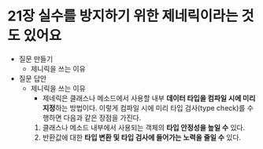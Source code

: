 # 21장 실수를 방지하기 위한 제네릭이라는 것도 있어요

- 질문 만들기
    - 제니릭을 쓰는 이유
- 질문 답안
    - 제니릭을 쓰는 이유
        - 제네릭은 클래스나 메소드에서 사용할 내부 **데이터 타입을 컴파일 시에 미리 지정**하는 방법이다. 이렇게 컴파일 시에 미리 타입 검사(type check)를 수행하면 다음과 같은 장점을 가진다.
        1. 클래스나 메소드 내부에서 사용되는 객체의 **타입 안정성을 높일 수** 있다.
        2. 반환값에 대한 **타입 변환 및 타입 검사에 들어가는 노력을 줄일 수** 있다.